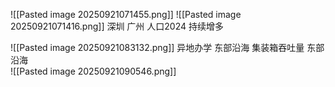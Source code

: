 ![[Pasted image 20250921071455.png]]
![[Pasted image 20250921071416.png]]
深圳 广州 人口2024 持续增多 

![[Pasted image 20250921083132.png]] 
异地办学 东部沿海 
集装箱吞吐量  东部沿海  
![[Pasted image 20250921090546.png]]